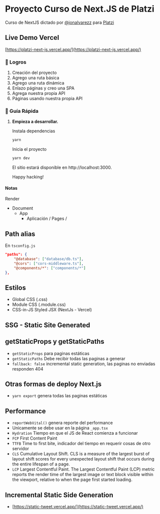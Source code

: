 # Proyecto Curso de Next.JS de Platzi

Curso de NextJS dictado por [@jonalvarezz](https://twitter.com/jonalvarezz) para [Platzi](https://platzi.com)

## Live Demo Vercel

[https://platzi-next-js.vercel.app/](https://platzi-next-js.vercel.app/)

### 🚀 Logros

1. Creación del proyecto
1. Agrego una ruta básica
1. Agrego una ruta dinámica
1. Enlazo páginas y creo una SPA
1. Agrega nuestra propia API
1. Páginas usando nuestra propia API

### 🤖 Guía Rápida

1.  **Empieza a desarrollar.**

    Instala dependencias

    ```sh
    yarn
    ```

    Inicia el proyecto

    ```sh
    yarn dev
    ```

    El sitio estará disponible en http://localhost:3000.

    Happy hacking!

#### Notas

Render

- Document
  - App
    - Aplicación / Pages /

## Path alias

En `tsconfig.js`

```json
"paths": {
    "@database": ["database/db.ts"],
    "@cors": ["cors-middleware.ts"],
    "@components/*": ["components/*"]
},
```

## Estilos

- Global CSS (.css)
- Module CSS (.module.css)
- CSS-in-JS Styled JSX (NextJs - Vercel)

## SSG - Static Site Generated

## getStaticProps y getStaticPaths

- `getStaticProps` para paginas estáticas
- `getStaticPaths` Debe recibir todas las paginas a generar
- `fallback: false` incremental static generation, las paginas no enviadas responden 404

## Otras formas de deploy Next.js

- `yarn export` genera todas las paginas estáticas

## Performance

- `reportWebVital()` genera reporte del performance
- Unicamente se debe usar en la página `_app.tsx`
- `Hydration` Tiempo en que el JS de React comienza a funcionar
- `FCP` First Content Paint
- `TTFB` Time to first bite, indicador del tiempo en requerir cosas de otro servidor
- `CLS` Cumulative Layout Shift. CLS is a measure of the largest burst of layout shift scores for every unexpected layout shift that occurs during the entire lifespan of a page.
- `LCP` Largest Contentful Paint. The Largest Contentful Paint (LCP) metric reports the render time of the largest image or text block visible within the viewport, relative to when the page first started loading.

## Incremental Static Side Generation

- [https://static-tweet.vercel.app/](https://static-tweet.vercel.app/)
